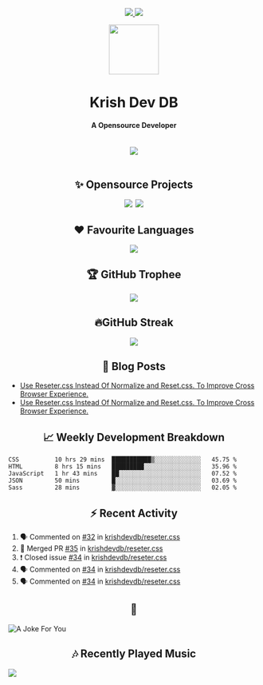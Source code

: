 <div align="center">
<p>
<a href="#projects">
<img src="https://img.shields.io/github/stars/krishdevdb?affiliations=OWNER%2CCOLLABORATOR&logo=github&style=for-the-badge&label=Star">
</a>
<a href="https://github.com/krishdevdb?tab=followers">
<img src="https://img.shields.io/github/followers/krishdevdb?logo=github&style=for-the-badge"></a>
</p>
<img height="100px" width="100px" src="https://github.com/krishdevdb/krishdevdb/raw/master/images/avatar.png">
<br>
<h1>Krish Dev DB</h1>
<h4>A Opensource Developer</h4>
<br>
</div>
<div align="center">
<img src="https://github-readme-stats.vercel.app/api?username=krishdevdb&show_icons=true&count_private=true">
<br>
</div>

<div align="center">
<br>
<h2 id="projects"> ✨ Opensource Projects</h2>
<a href="https://github.com/krishdevdb/reseter.css"><img src="https://github-readme-stats.vercel.app/api/pin/?username=krishdevdb&repo=reseter.css&show_icons=true&count_private=true&layout=compact"></a>&#8198;
<a href="https://github.com/krishdevdb/readme-template"><img src="https://github-readme-stats.vercel.app/api/pin/?username=krishdevdb&repo=readme-template&show_icons=true&count_private=true&layout=compact"></a>
<br>
</div>

<div align="center">
<h2 id="languages"> ❤ Favourite Languages </h2>
<img src="https://github-readme-stats.vercel.app/api/top-langs/?username=krishdevdb&show_icons=true&count_private=true&layout=compact">
</div>

<div align="center">
<h2 id="trophee">🏆 GitHub Trophee</h2>
<img src="https://github-profile-trophy.vercel.app/?username=krishdevdb&row=1&no-frame=true">
<br>
</div>

<div align="center">
<h2 id="streak">🔥GitHub Streak</h2>
<img src="https://github-readme-streak-stats.herokuapp.com/?user=krishdevdb">
<br>
</div>


<h2 align="center" id="posts"> 📕 Blog Posts </h2>

<!-- BLOG-POSTS:START -->
- [Use Reseter.css Instead Of Normalize and Reset.css. To Improve Cross Browser Experience.](https://krishdevdb.hashnode.dev/use-resetercss)
- [Use Reseter.css Instead Of Normalize and Reset.css. To Improve Cross Browser Experience.](https://dev.to/krishdevdb/use-reseter-css-instead-of-normalize-and-reset-css-to-improve-cross-browser-experience-4113)
<!-- BLOG-POSTS:END -->

<h2 align="center" id="breakdown"> 📈 Weekly Development Breakdown </h2>

<!--START_SECTION:waka-->
```text
CSS          10 hrs 29 mins  ███████████▒░░░░░░░░░░░░░   45.75 % 
HTML         8 hrs 15 mins   █████████░░░░░░░░░░░░░░░░   35.96 % 
JavaScript   1 hr 43 mins    ██░░░░░░░░░░░░░░░░░░░░░░░   07.52 % 
JSON         50 mins         █░░░░░░░░░░░░░░░░░░░░░░░░   03.69 % 
Sass         28 mins         ▓░░░░░░░░░░░░░░░░░░░░░░░░   02.05 % 
```
<!--END_SECTION:waka-->

<h2 align="center" id="activity"> ⚡ Recent Activity </h2>

<!--START_SECTION:activity-->
1. 🗣 Commented on [#32](https://github.com/krishdevdb/reseter.css/issues/32) in [krishdevdb/reseter.css](https://github.com/krishdevdb/reseter.css)
2. 🎉 Merged PR [#35](https://github.com/krishdevdb/reseter.css/pull/35) in [krishdevdb/reseter.css](https://github.com/krishdevdb/reseter.css)
3. ❗️ Closed issue [#34](https://github.com/krishdevdb/reseter.css/issues/34) in [krishdevdb/reseter.css](https://github.com/krishdevdb/reseter.css)
4. 🗣 Commented on [#34](https://github.com/krishdevdb/reseter.css/issues/34) in [krishdevdb/reseter.css](https://github.com/krishdevdb/reseter.css)
5. 🗣 Commented on [#34](https://github.com/krishdevdb/reseter.css/issues/34) in [krishdevdb/reseter.css](https://github.com/krishdevdb/reseter.css)
<!--END_SECTION:activity-->

<h2 align="center" id="joke">🤣</h2>

<img align="center" alt="A Joke For You" src="https://readme-jokes.vercel.app/api">

<h2 align="center" id="music"> 🎶 Recently Played Music </h2>

<a href="https://spotify-github-profile.vercel.app/api/view.svg?uid=s5rojvf8u4ywr2pap5s9es1bg&redirect=true"><img align="center" src="https://spotify-github-profile.vercel.app/api/view.svg?uid=s5rojvf8u4ywr2pap5s9es1bg&cover_image=true&theme=compact"></a>
